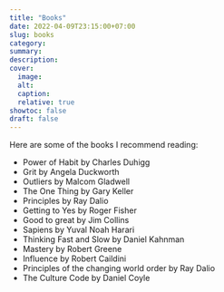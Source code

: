 ```yaml
---
title: "Books"
date: 2022-04-09T23:15:00+07:00
slug: books
category:
summary:
description:
cover:
  image:
  alt:
  caption:
  relative: true
showtoc: false
draft: false
---
```


Here are some of the books I recommend reading:

- Power of Habit by Charles Duhigg 
- Grit by Angela Duckworth 
- Outliers by Malcom Gladwell 
- The One Thing by Gary Keller 
- Principles by Ray Dalio 
- Getting to Yes by Roger Fisher 
- Good to great by Jim Collins 
- Sapiens by Yuval Noah Harari 
- Thinking Fast and Slow by Daniel Kahnman 
- Mastery by Robert Greene 
- Influence by Robert Caildini 
- Principles of the changing world order by Ray Dalio 
- The Culture Code by Daniel Coyle

